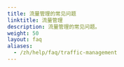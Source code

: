 ```yaml
---
title: 流量管理的常见问题
linktitle: 流量管理
description: 流量管理的常见问题。
weight: 50
layout: faq
aliases:
  - /zh/help/faq/traffic-management
---
```

